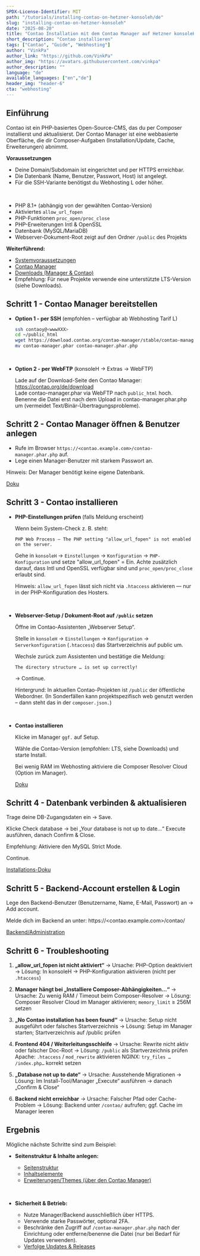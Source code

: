 ```yaml
---
SPDX-License-Identifier: MIT
path: "/tutorials/installing-contao-on-hetzner-konsoleh/de"
slug: "installing-contao-on-hetzner-konsoleh"
date: "2025-08-20"
title: "Contao Installation mit dem Contao Manager auf Hetzner konsoleH"
short_description: "Contao installieren"
tags: ["Cantao", "Guide", "Webhosting"]
author: "VinkPa"
author_link: "https://github.com/VinkPa"
author_img: "https://avatars.githubusercontent.com/vinkpa"
author_description: ""
language: "de"
available_languages: ["en","de"]
header_img: "header-6"
cta: "webhosting"
---
```


## Einführung

Contao ist ein PHP-basiertes Open-Source-CMS, das du per Composer installierst und aktualisierst.
Der Contao Manager ist eine webbasierte Oberfläche, die dir Composer-Aufgaben (Installation/Update, Cache, Erweiterungen) abnimmt.

**Voraussetzungen**

* Deine Domain/Subdomain ist eingerichtet und per HTTPS erreichbar.
* Die Datenbank (Name, Benutzer, Passwort, Host) ist angelegt.
* Für die SSH-Variante benötigst du Webhosting L oder höher.

<br>

* PHP 8.1+ (abhängig von der gewählten Contao-Version)
* Aktiviertes `allow_url_fopen`
* PHP-Funktionen `proc_open/proc_close`
* PHP-Erweiterungen Intl & OpenSSL
* Datenbank (MySQL/MariaDB)
* Webserver-Dokument-Root zeigt auf den Ordner `/public` des Projekts

**Weiterführend:**

* [Systemvoraussetzungen](https://docs.contao.org/manual/de/installation/systemvoraussetzungen/)
* [Contao Manager](https://docs.contao.org/manual/de/installation/contao-manager/)
* [Downloads (Manager & Contao)](https://contao.org/de/download)
* Empfehlung: Für neue Projekte verwende eine unterstützte LTS-Version (siehe Downloads).

## Schritt 1 - Contao Manager bereitstellen

* **Option 1 - per SSH** (empfohlen – verfügbar ab Webhosting Tarif L)
  ```bash
  ssh contaoy@<wwwXXX>
  cd ~/public_html
  wget https://download.contao.org/contao-manager/stable/contao-manager.phar
  mv contao-manager.phar contao-manager.phar.php
  ```

<br>

* **Option 2 - per WebFTP** (konsoleH → Extras → WebFTP)
  
  Lade auf der Download-Seite den Contao Manager: https://contao.org/de/download  
  Lade contao-manager.phar via WebFTP nach `public_html` hoch.
  Benenne die Datei erst nach dem Upload in contao-manager.phar.php um (vermeidet Text/Binär-Übertragungsprobleme).

## Schritt 2 - Contao Manager öffnen & Benutzer anlegen

* Rufe im Browser `https://<contao.example.com>/contao-manager.phar.php` auf.
* Lege einen Manager-Benutzer mit starkem Passwort an.

Hinweis: Der Manager benötigt keine eigene Datenbank.

[Doku](https://docs.contao.org/manual/de/installation/contao-manager/)

## Schritt 3 - Contao installieren

* **PHP-Einstellungen prüfen** (falls Meldung erscheint)
  
  Wenn beim System-Check z. B. steht:
  ```
  PHP Web Process – The PHP setting "allow_url_fopen" is not enabled on the server.
  ```
  Gehe in `konsoleH` → `Einstellungen` → `Konfiguration` → `PHP-Konfiguration` und setze "allow_url_fopen" = Ein. Achte zusätzlich darauf, dass Intl und OpenSSL verfügbar sind und `proc_open/proc_close` erlaubt sind.
  
  Hinweis: `allow_url_fopen` lässt sich nicht via `.htaccess` aktivieren — nur in der PHP-Konfiguration des Hosters.

<br>

* **Webserver-Setup / Dokument-Root auf `/public` setzen**
  
  Öffne im Contao-Assistenten „Webserver Setup“.
  
  Stelle in `konsoleH` → `Einstellungen` → `Konfiguration` → `Serverkonfiguration` (`.htaccess`) das Startverzeichnis auf public um.
  
  Wechsle zurück zum Assistenten und bestätige die Meldung:
  ```
  The directory structure … is set up correctly!
  ```
  → Continue.
  
  Hintergrund: In aktuellen Contao-Projekten ist `/public` der öffentliche Webordner. (In Sonderfällen kann projektspezifisch web genutzt werden – dann steht das in der `composer.json.`)

<br>

* **Contao installieren**
  
  Klicke im Manager `ggf.` auf Setup.
  
  Wähle die Contao-Version (empfohlen: LTS, siehe Downloads) und starte Install.
  
  Bei wenig RAM im Webhosting aktiviere die Composer Resolver Cloud (Option im Manager).
  
  [Doku](https://docs.contao.org/manual/de/installation/contao-manager/)

## Schritt 4 - Datenbank verbinden & aktualisieren

Trage deine DB-Zugangsdaten ein → Save.

Klicke Check database → bei „Your database is not up to date…“
Execute ausführen, danach Confirm & Close.

Empfehlung: Aktiviere den MySQL Strict Mode.

Continue.

[Installations-Doku](https://docs.contao.org/manual/de/installation/)

## Schritt 5 - Backend-Account erstellen & Login

Lege den Backend-Benutzer (Benutzername, Name, E-Mail, Passwort) an → Add account.

Melde dich im Backend an unter: https://<contao.example.com>/contao/

[Backend/Administration](https://docs.contao.org/manual/de/administration/backend/)

## Schritt 6 - Troubleshooting

1. **„allow_url_fopen ist nicht aktiviert“**
  → Ursache: PHP-Option deaktiviert
  → Lösung: In konsoleH → PHP-Konfiguration aktivieren (nicht per `.htaccess`)

2. **Manager hängt bei „Installiere Composer-Abhängigkeiten…“**
  → Ursache: Zu wenig RAM / Timeout beim Composer-Resolver
  → Lösung: Composer Resolver Cloud im Manager aktivieren; `memory_limit` ≥ 256M setzen

3. **„No Contao installation has been found“**
  → Ursache: Setup nicht ausgeführt oder falsches Startverzeichnis
  → Lösung: Setup im Manager starten; Startverzeichnis auf /public prüfen

4. **Frontend 404 / Weiterleitungsschleife**
   → Ursache: Rewrite nicht aktiv oder falscher Doc-Root
   → Lösung:   `/public` als Startverzeichnis prüfen
     Apache: `.htaccess` / `mod_rewrite` aktivieren
     NGINX: `try_files … /index.php…` korrekt setzen

5. **„Database not up to date“**
   → Ursache: Ausstehende Migrationen
   → Lösung: Im Install-Tool/Manager „Execute“ ausführen → danach „Confirm & Close“

6. **Backend nicht erreichbar**
   → Ursache: Falscher Pfad oder Cache-Problem
   → Lösung: Backend unter `/contao/` aufrufen; ggf. Cache im Manager leeren

## Ergebnis

Mögliche nächste Schritte sind zum Beispiel:

* **Seitenstruktur & Inhalte anlegen:**
  
  * [Seitenstruktur](https://docs.contao.org/manual/de/seitengestaltung/seitenstruktur/)
  * [Inhaltselemente](https://docs.contao.org/manual/de/artikelverwaltung/inhaltselemente/)
  * [Erweiterungen/Themes (über den Contao Manager)](https://docs.contao.org/manual/de/installation/contao-manager/)

<br>

* **Sicherheit & Betrieb:**
  
  * Nutze Manager/Backend ausschließlich über HTTPS.
  * Verwende starke Passwörter, optional 2FA.
  * Beschränke den Zugriff auf ``/contao-manager.phar.php`` nach der Einrichtung oder entferne/benenne die Datei (nur bei Bedarf für Updates verwenden).
  * [Verfolge Updates & Releases](https://contao.org/de/news)
